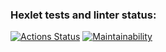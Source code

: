 ### Hexlet tests and linter status:
[![Actions Status](https://github.com/Wenzel-X/qa-auto-engineer-javascript-project-44/actions/workflows/hexlet-check.yml/badge.svg)](https://github.com/Wenzel-X/qa-auto-engineer-javascript-project-44/actions)
[![Maintainability](https://api.codeclimate.com/v1/badges/1173d0adceea8ad4cc9a/maintainability)](https://codeclimate.com/github/Wenzel-X/qa-auto-engineer-javascript-project-44/maintainability)
